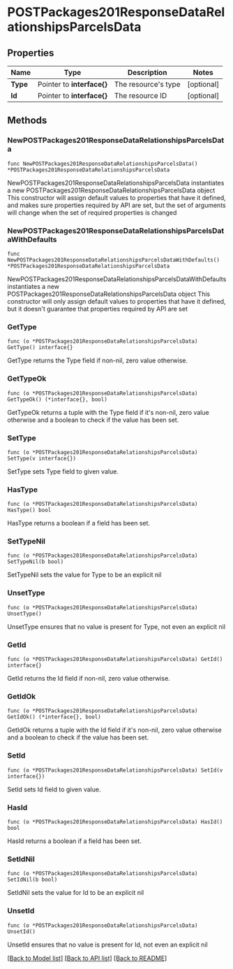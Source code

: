 # POSTPackages201ResponseDataRelationshipsParcelsData

## Properties

Name | Type | Description | Notes
------------ | ------------- | ------------- | -------------
**Type** | Pointer to **interface{}** | The resource&#39;s type | [optional] 
**Id** | Pointer to **interface{}** | The resource ID | [optional] 

## Methods

### NewPOSTPackages201ResponseDataRelationshipsParcelsData

`func NewPOSTPackages201ResponseDataRelationshipsParcelsData() *POSTPackages201ResponseDataRelationshipsParcelsData`

NewPOSTPackages201ResponseDataRelationshipsParcelsData instantiates a new POSTPackages201ResponseDataRelationshipsParcelsData object
This constructor will assign default values to properties that have it defined,
and makes sure properties required by API are set, but the set of arguments
will change when the set of required properties is changed

### NewPOSTPackages201ResponseDataRelationshipsParcelsDataWithDefaults

`func NewPOSTPackages201ResponseDataRelationshipsParcelsDataWithDefaults() *POSTPackages201ResponseDataRelationshipsParcelsData`

NewPOSTPackages201ResponseDataRelationshipsParcelsDataWithDefaults instantiates a new POSTPackages201ResponseDataRelationshipsParcelsData object
This constructor will only assign default values to properties that have it defined,
but it doesn't guarantee that properties required by API are set

### GetType

`func (o *POSTPackages201ResponseDataRelationshipsParcelsData) GetType() interface{}`

GetType returns the Type field if non-nil, zero value otherwise.

### GetTypeOk

`func (o *POSTPackages201ResponseDataRelationshipsParcelsData) GetTypeOk() (*interface{}, bool)`

GetTypeOk returns a tuple with the Type field if it's non-nil, zero value otherwise
and a boolean to check if the value has been set.

### SetType

`func (o *POSTPackages201ResponseDataRelationshipsParcelsData) SetType(v interface{})`

SetType sets Type field to given value.

### HasType

`func (o *POSTPackages201ResponseDataRelationshipsParcelsData) HasType() bool`

HasType returns a boolean if a field has been set.

### SetTypeNil

`func (o *POSTPackages201ResponseDataRelationshipsParcelsData) SetTypeNil(b bool)`

 SetTypeNil sets the value for Type to be an explicit nil

### UnsetType
`func (o *POSTPackages201ResponseDataRelationshipsParcelsData) UnsetType()`

UnsetType ensures that no value is present for Type, not even an explicit nil
### GetId

`func (o *POSTPackages201ResponseDataRelationshipsParcelsData) GetId() interface{}`

GetId returns the Id field if non-nil, zero value otherwise.

### GetIdOk

`func (o *POSTPackages201ResponseDataRelationshipsParcelsData) GetIdOk() (*interface{}, bool)`

GetIdOk returns a tuple with the Id field if it's non-nil, zero value otherwise
and a boolean to check if the value has been set.

### SetId

`func (o *POSTPackages201ResponseDataRelationshipsParcelsData) SetId(v interface{})`

SetId sets Id field to given value.

### HasId

`func (o *POSTPackages201ResponseDataRelationshipsParcelsData) HasId() bool`

HasId returns a boolean if a field has been set.

### SetIdNil

`func (o *POSTPackages201ResponseDataRelationshipsParcelsData) SetIdNil(b bool)`

 SetIdNil sets the value for Id to be an explicit nil

### UnsetId
`func (o *POSTPackages201ResponseDataRelationshipsParcelsData) UnsetId()`

UnsetId ensures that no value is present for Id, not even an explicit nil

[[Back to Model list]](../README.md#documentation-for-models) [[Back to API list]](../README.md#documentation-for-api-endpoints) [[Back to README]](../README.md)


